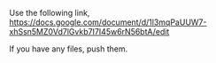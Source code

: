 Use the following link,
https://docs.google.com/document/d/1l3mqPaUUW7-xhSsn5MZ0Vd7lGvkb7I7I45w6rN56btA/edit

If you have any files, push them.